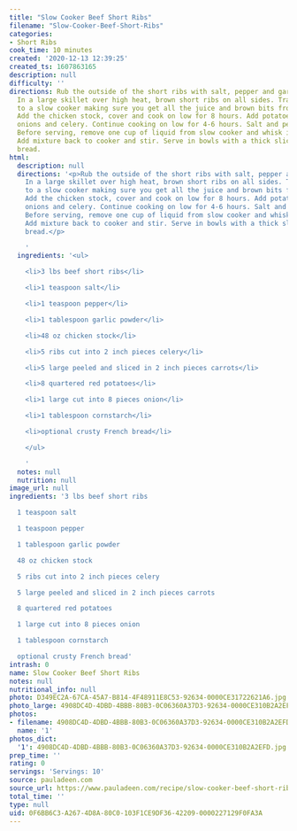 ```yaml
---
title: "Slow Cooker Beef Short Ribs"
filename: "Slow-Cooker-Beef-Short-Ribs"
categories:
- Short Ribs
cook_time: 10 minutes
created: '2020-12-13 12:39:25'
created_ts: 1607863165
description: null
difficulty: ''
directions: Rub the outside of the short ribs with salt, pepper and garlic powder.
  In a large skillet over high heat, brown short ribs on all sides. Transfer ribs
  to a slow cooker making sure you get all the juice and brown bits from skillet.
  Add the chicken stock, cover and cook on low for 8 hours. Add potatoes, carrots,
  onions and celery. Continue cooking on low for 4-6 hours. Salt and pepper to taste.
  Before serving, remove one cup of liquid from slow cooker and whisk in cornstarch.
  Add mixture back to cooker and stir. Serve in bowls with a thick slice of crusty
  bread.
html:
  description: null
  directions: '<p>Rub the outside of the short ribs with salt, pepper and garlic powder.
    In a large skillet over high heat, brown short ribs on all sides. Transfer ribs
    to a slow cooker making sure you get all the juice and brown bits from skillet.
    Add the chicken stock, cover and cook on low for 8 hours. Add potatoes, carrots,
    onions and celery. Continue cooking on low for 4-6 hours. Salt and pepper to taste.
    Before serving, remove one cup of liquid from slow cooker and whisk in cornstarch.
    Add mixture back to cooker and stir. Serve in bowls with a thick slice of crusty
    bread.</p>

    '
  ingredients: '<ul>

    <li>3 lbs beef short ribs</li>

    <li>1 teaspoon salt</li>

    <li>1 teaspoon pepper</li>

    <li>1 tablespoon garlic powder</li>

    <li>48 oz chicken stock</li>

    <li>5 ribs cut into 2 inch pieces celery</li>

    <li>5 large peeled and sliced in 2 inch pieces carrots</li>

    <li>8 quartered red potatoes</li>

    <li>1 large cut into 8 pieces onion</li>

    <li>1 tablespoon cornstarch</li>

    <li>optional crusty French bread</li>

    </ul>

    '
  notes: null
  nutrition: null
image_url: null
ingredients: '3 lbs beef short ribs

  1 teaspoon salt

  1 teaspoon pepper

  1 tablespoon garlic powder

  48 oz chicken stock

  5 ribs cut into 2 inch pieces celery

  5 large peeled and sliced in 2 inch pieces carrots

  8 quartered red potatoes

  1 large cut into 8 pieces onion

  1 tablespoon cornstarch

  optional crusty French bread'
intrash: 0
name: Slow Cooker Beef Short Ribs
notes: null
nutritional_info: null
photo: D349EC2A-67CA-45A7-B814-4F48911E8C53-92634-0000CE31722621A6.jpg
photo_large: 4908DC4D-4DBD-4BBB-80B3-0C06360A37D3-92634-0000CE310B2A2EFD.jpg
photos:
- filename: 4908DC4D-4DBD-4BBB-80B3-0C06360A37D3-92634-0000CE310B2A2EFD.jpg
  name: '1'
photos_dict:
  '1': 4908DC4D-4DBD-4BBB-80B3-0C06360A37D3-92634-0000CE310B2A2EFD.jpg
prep_time: ''
rating: 0
servings: 'Servings: 10'
source: pauladeen.com
source_url: https://www.pauladeen.com/recipe/slow-cooker-beef-short-ribs/
total_time: ''
type: null
uid: 0F6BB6C3-A267-4D8A-80C0-103F1CE9DF36-42209-0000227129F0FA3A
---
```

